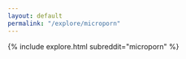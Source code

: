 ```yaml
---
layout: default
permalink: "/explore/microporn"
---
```


{% include explore.html subreddit="microporn" %}
